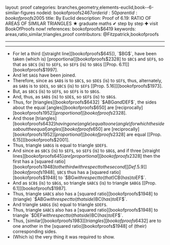 layout: proof
categories: branches,geometry,elements-euclid,book--6-similar-figures
nodeid: bookofproofs$2467
orderid: 50
parentid: bookofproofs$2005
title: By Euclid
description:  Proof of 6.19: RATIO OF AREAS OF SIMILAR TRIANGLES &#9733; graduate maths &#10004; step by step &#10010; visit BookOfProofs now!
references: bookofproofs$6419
keywords: areas,ratio,similar,triangles,proof
contributors: @Fitzpatrick,bookofproofs

---


---



* For let a third ([straight line][bookofproofs$645]), `$BG$`, have been taken (which is) [proportional][bookofproofs$2328] to `$BC$` and `$EF$`, so that as `$BC$` (is) to `$EF$`, so `$EF$` (is) to `$BG$` [[Prop. 6.11]][bookofproofs$1997].
* And let `$AG$` have been joined.
* Therefore, since as `$AB$` is to `$BC$`, so `$DE$` (is) to `$EF$`, thus, alternately, as `$AB$` is to `$DE$`, so `$BC$` (is) to `$EF$` [[Prop. 5.16]][bookofproofs$1973].
* But, as `$BC$` (is) to `$EF$`, so `$EF$` is to `$BG$`.
* And, thus, as `$AB$` (is) to `$DE$`, so `$EF$` (is) to `$BG$`.
* Thus, for [triangles][bookofproofs$6432] `$ABG$` and `$DEF$`, the sides about the equal [angles][bookofproofs$650] are [reciprocally][bookofproofs$1952] [proportional][bookofproofs$2328].
* And those [triangles][bookofproofs$6432] having one (angle) equal to one (angle) for which the sides about the equal [angles][bookofproofs$650] are [reciprocally][bookofproofs$1952] [proportional][bookofproofs$2328] are equal [[Prop. 6.15]][bookofproofs$2001].
* Thus, triangle `$ABG$` is equal to triangle `$DEF$`.
* And since as `$BC$` (is) to `$EF$`, so `$EF$` (is) to `$BG$`, and if three [straight lines][bookofproofs$645] are [proportional][bookofproofs$2328] then the first has a [squared ratio][bookofproofs$1948] to the third with respect to the second [ [Def. 5.9] ][bookofproofs$1948], `$BC$` thus has a [squared ratio][bookofproofs$1948] to `$BG$` with respect to (that) `$CB$` (has) to `$EF$`.
* And as `$CB$` (is) to `$BG$`, so triangle `$ABC$` (is) to triangle `$ABG$` [[Prop. 6.1]][bookofproofs$1987].
* Thus, triangle `$ABC$` also has a [squared ratio][bookofproofs$1948] to (triangle) `$ABG$` with respect to (that side) `$BC$` (has) to `$EF$`.
* And triangle `$ABG$` (is) equal to triangle `$DEF$`.
* Thus, triangle `$ABC$` also has a [squared ratio][bookofproofs$1948] to triangle `$DEF$` with respect to (that side) `$BC$` (has) to `$EF$`.
* Thus, [similar][bookofproofs$1983] [triangles][bookofproofs$6432] are to one another in the [squared ratio][bookofproofs$1948] of (their) corresponding sides.
* (Which is) the very thing it was required to show.

